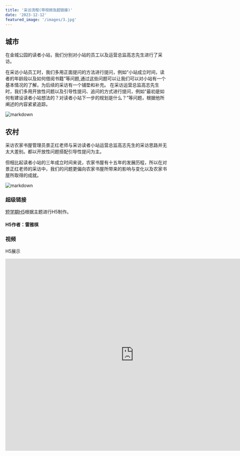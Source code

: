 ```yaml
---
title: '采访流程(带视频及超链接)'
date: '2023-12-12'
featured_image: '/images/3.jpg'
---
```


## 城市
  
在金城公园的读者小站，我们分别对小站的员工以及运营总监高志先生进行了采访。

在采访小站员工时，我们多用正面提问的方法进行提问，例如“小站成立时间，读者的年龄段以及如何借阅书籍”等问题,通过这些问题可以让我们可以对小站有一个基本情况的了解，为后续的采访有一个铺垫和补充。
在采访运营总监高志先生时，我们多用开放性问题以及引导性提问、追问的方式进行提问，例如“最初是如何有建设读者小站想法的？对读者小站下一步的规划是什么？”等问题，根据他所阐述的内容紧紧追踪。

![markdown](/images/3.jpg)

## 农村

采访农家书屋管理员景正红老师与采访读者小站运营总监高志先生的采访思路并无太大差别。都以开放性问题搭配引导性提问为主。

但相比起读者小站的三年成立时间来说，农家书屋有十五年的发展历程，所以在对景正红老师的采访中，我们的问题更偏向农家书屋所带来的影响与变化以及农家书屋所取得的成就。

![markdown](/images/9.jpg)

### 超级链接

[短学期H5](https://v.xiumi.us/stage/v5/6teWA/465228529)根据主题进行H5制作。

#### H5作者：雷雅棋

### 视频

H5展示

<iframe src="https://www.bilibili.com/video/BV1tK41187dN?t=0.3" scrolling="no" border="0" frameborder="no" framespacing="0" allowfullscreen="true" width="800px" height="600px"> </iframe>